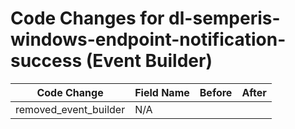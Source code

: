 # Code Changes for dl-semperis-windows-endpoint-notification-success (Event Builder)

| Code Change | Field Name | Before | After |
|-------------|------------|--------|-------|
| removed_event_builder | N/A |  |  |